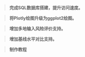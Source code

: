 > **完成SQL数据库搭建，提升访问速度。**

> **将Plotly绘图升级为ggplot2绘图。**

> **增加多地输入风险评价支持。**

> **增加基线水平对比支持。**

> **制作教程**